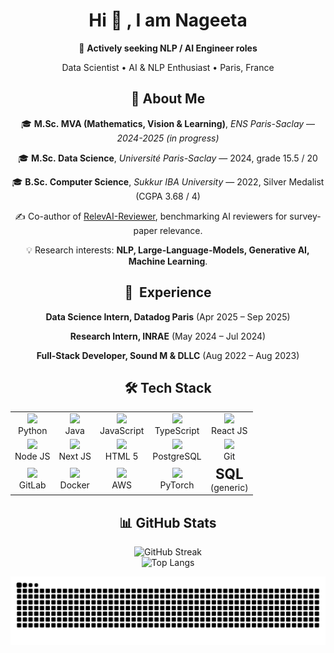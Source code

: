 <!-- --------------  PROFILE CARD (all centered) -------------- -->
<div align="center">

  <!-- ----------  Header ---------- -->
  <h1>Hi 👋 , I am Nageeta </h1>
  <p>🎯 <strong>Actively seeking NLP / AI Engineer roles</strong></p>
  <p>Data Scientist&nbsp;•&nbsp;AI&nbsp;&amp;&nbsp;NLP Enthusiast&nbsp;•&nbsp;Paris, France</p>
  
  <!-- ----------  About ---------- -->
  <h2>🚀 About&nbsp;Me</h2>
  <p>🎓 <strong>M.Sc.&nbsp;MVA (Mathematics, Vision &amp;&nbsp;Learning)</strong>, <em>ENS Paris-Saclay</em> — <i>2024-2025 (in progress)</i></p>
  <p>🎓 <strong>M.Sc.&nbsp;Data Science</strong>, <em>Université Paris-Saclay</em> — 2024, grade 15.5 / 20</p>
  <p>🎓 <strong>B.Sc.&nbsp;Computer Science</strong>, <em>Sukkur IBA University</em> — 2022, Silver Medalist (CGPA 3.68 / 4)</p>
  <p>✍️ Co-author of <a href="https://hal.science/LISN/hal-04608255v1">RelevAI-Reviewer</a>, benchmarking AI reviewers for survey-paper relevance.</p>
  <p>💡 Research interests: <strong>NLP, Large-Language-Models, Generative AI, Machine Learning</strong>.</p>
  

  <!-- ----------  Experience ---------- -->
  <h2>💼 &nbsp;Experience</h2>
  <p><strong>Data Science Intern, Datadog Paris</strong> (Apr 2025 – Sep 2025)</p>
  <p><strong>Research Intern, INRAE</strong> (May 2024 – Jul 2024)</p>
  <p><strong>Full-Stack Developer, Sound M &amp; DLLC</strong> (Aug 2022 – Aug 2023)</p>

<!-- ----------  Tech stack ---------- -->
  <h2>🛠️ Tech&nbsp;Stack</h2>
  <table align="center">
    <tr>
      <td align="center"><img src="https://cdn.jsdelivr.net/gh/devicons/devicon/icons/python/python-original.svg"        width="40"><br>Python</td>
      <td align="center"><img src="https://cdn.jsdelivr.net/gh/devicons/devicon/icons/java/java-original.svg"            width="40"><br>Java</td>
      <td align="center"><img src="https://cdn.jsdelivr.net/gh/devicons/devicon/icons/javascript/javascript-original.svg" width="40"><br>JavaScript</td>
      <td align="center"><img src="https://cdn.jsdelivr.net/gh/devicons/devicon/icons/typescript/typescript-original.svg" width="40"><br>TypeScript</td>
      <td align="center"><img src="https://cdn.jsdelivr.net/gh/devicons/devicon/icons/react/react-original.svg"           width="40"><br>React&nbsp;JS</td>
    </tr>
    <tr>
      <td align="center"><img src="https://cdn.jsdelivr.net/gh/devicons/devicon/icons/nodejs/nodejs-original.svg"         width="40"><br>Node&nbsp;JS</td>
      <td align="center"><img src="https://cdn.jsdelivr.net/gh/devicons/devicon/icons/nextjs/nextjs-original.svg"         width="40"><br>Next&nbsp;JS</td>
      <td align="center"><img src="https://cdn.jsdelivr.net/gh/devicons/devicon/icons/html5/html5-original.svg"           width="40"><br>HTML&nbsp;5</td>
      <td align="center"><img src="https://cdn.jsdelivr.net/gh/devicons/devicon/icons/postgresql/postgresql-original.svg" width="40"><br>PostgreSQL</td>
      <td align="center"><img src="https://cdn.jsdelivr.net/gh/devicons/devicon/icons/git/git-plain.svg"                  width="40"><br>Git</td>
    </tr>
    <tr>
      <td align="center"><img src="https://cdn.jsdelivr.net/gh/devicons/devicon/icons/gitlab/gitlab-original.svg"         width="40"><br>GitLab</td>
      <td align="center"><img src="https://cdn.jsdelivr.net/gh/devicons/devicon/icons/docker/docker-original.svg"         width="40"><br>Docker</td>
      <td align="center"><img src="https://cdn.jsdelivr.net/gh/devicons/devicon/icons/aws/aws-original.svg"               width="40"><br>AWS</td>
      <td align="center"><img src="https://cdn.jsdelivr.net/gh/devicons/devicon/icons/pytorch/pytorch-original.svg"       width="40"><br>PyTorch</td>
      <td align="center"><strong style="font-size:1.6em;">SQL</strong><br>(generic)</td>
    </tr>
  </table>

 ## 📊 GitHub Stats

![GitHub Streak](https://streak-stats.demolab.com?user=nageetaw&theme=radical&hide_border=true) <br/>
![Top Langs](https://github-readme-stats.vercel.app/api/top-langs/?username=nageetaw&layout=compact&theme=radical)

<picture>
  <source media="(prefers-color-scheme: dark)" srcset="https://raw.githubusercontent.com/nageetaw/nageetaw/output/snake-dark.svg" />
  <img alt="github contribution snake" src="https://raw.githubusercontent.com/nageetaw/nageetaw/output/snake.svg" />
</picture>

  <!-- ----------  Con
